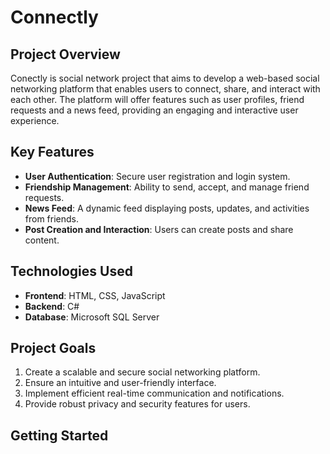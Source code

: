 # Connectly

## Project Overview

Conectly is social network project that aims to develop a web-based social networking platform that enables users to connect, share, and interact with each other. The platform will offer features such as user profiles, friend requests and a news feed, providing an engaging and interactive user experience.

## Key Features

- **User Authentication**: Secure user registration and login system.
- **Friendship Management**: Ability to send, accept, and manage friend requests.
- **News Feed**: A dynamic feed displaying posts, updates, and activities from friends.
- **Post Creation and Interaction**: Users can create posts and share content.
 
## Technologies Used

- **Frontend**: HTML, CSS, JavaScript
- **Backend**: C#
- **Database**: Microsoft SQL Server

## Project Goals

1. Create a scalable and secure social networking platform.
2. Ensure an intuitive and user-friendly interface.
3. Implement efficient real-time communication and notifications.
4. Provide robust privacy and security features for users.

## Getting Started
